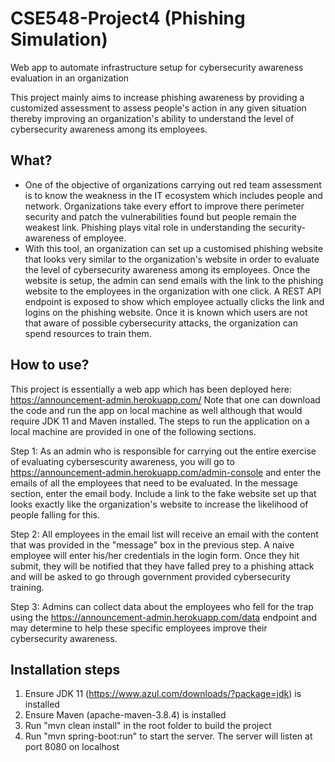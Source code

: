 # CSE548-Project4 (Phishing Simulation)
Web app to automate infrastructure setup for cybersecurity awareness evaluation in an organization

This project mainly aims to increase phishing awareness by providing a customized assessment to assess people's action in any given situation thereby improving an organization's ability to understand the level of cybersecurity awareness among its employees. 

## What?

 - One of the objective of organizations carrying out red team assessment is to know the weakness in the IT ecosystem which includes people and network. Organizations take every effort to improve there perimeter security and patch the vulnerabilities found but people remain the weakest link. Phishing plays vital role in understanding the security-awareness of employee. 
- With this tool, an organization can set up a customised phishing website that looks very similar to the organization's website in order to evaluate the level of cybersecurity awareness among its employees. Once the website is setup, the admin can send emails with the link to the phishing website to the employees in the organization with one click. A REST API endpoint is exposed to show which employee actually clicks the link and logins on the phishing website. Once it is known which users are not that aware of possible cybersecurity attacks, the organization can spend resources to train them.

## How to use?
This project is essentially a web app which has been deployed here: https://announcement-admin.herokuapp.com/
Note that one can download the code and run the app on local machine as well although that would require JDK 11 and Maven installed. The steps to run the application on a local machine are provided in one of the following sections.

Step 1: As an admin who is responsible for carrying out the entire exercise of evaluating cybersescurity awareness, you will go to https://announcement-admin.herokuapp.com/admin-console and enter the emails of all the employees that need to be evaluated. In the message section, enter the email body. Include a link to the fake website set up that looks exactly like the organization's website to increase the likelihood of people falling for this. 

Step 2: All employees in the email list will receive an email with the content that was provided in the "message" box in the previous step. A naive employee will enter his/her credentials in the login form. Once they hit submit, they will be notified that they have falled prey to a phishing attack and will be asked to go through government provided cybersecurity training. 

Step 3: Admins can collect data about the employees who fell for the trap using the https://announcement-admin.herokuapp.com/data endpoint and may determine to help these specific employees improve their cybersecurity awareness.

## Installation steps
1. Ensure JDK 11 (https://www.azul.com/downloads/?package=jdk) is installed
2. Ensure Maven (apache-maven-3.8.4) is installed
3. Run "mvn clean install" in the root folder to build the project
4. Run "mvn spring-boot:run" to start the server. The server will listen at port 8080 on localhost
